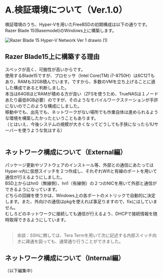 # A.検証環境について（Ver.1.0）

検証環境のうち、Hyper-Vを用いたFreeBSDの初期構成は以下の通りです。<br>
Razer Blade 15(Basemodel)のWindows上に構築します。  

![Razer Blade 15 Hyper-V Network Ver 1 drawio (1)](https://user-images.githubusercontent.com/57677762/167357506-46127dc6-7cb3-4b5c-afcb-0bfd44c459fe.png)

## Razer Blade15上に構築する理由  
   スペックが高く、可搬性が高いからです。  
   使用するBlade15ですが、プロセッサ（Intel Core(TM) i7-8750H）は6C12Tもあり、RAMも32GB積んでいます。ですから、多数のVMを立ち上げることに適した構成であると判断しました。  
   本当は64GBほどRAMが積める方が良い（ZFSを使うため、TrueNASは１ノードあたり最低8GB必要）のですが、そのようなモバイルワークステーションが手許にないのでこのような構成にしました。  
   移動中でも、出先でも、ネットワークがない場所でも作業自体は進められるような環境を構築したかったということもあります。    
   （とはいえ、今後システムの規模が大きくなってどうしても手狭になったら1Uサーバーを使うような気はする）  
<br/>
## ネットワーク構成について（External編）<br>
   パッケージ更新やソフトウェアのインストール等、外部との通信にあたってはHyper-v内に仮想スイッチを２つ作成し、それぞれWifiと有線のポートを用いて通信が行えるようにしました。<br>
   BSD上からはhn0（無線側）、hn1（有線側）の２つのNICを用いて外部と通信ができるようになっています。<br>
   どちらの回線を使うかは、Windows上の各ポートのメトリックで自動的に決定します。また、外向けの通信はpkgを使えれば事足りますので、fixにはしていません。<br>
    むしろどのネットワークに接続しても通信が行えるよう、DHCPで接続情報を随時取得できるようにしています。<br>
    <br>
   > 余談：SSHに関しては、Tera Termを用いて次に記述する内部スイッチ向きに疎通を図っても、通常通り行うことができました。
## ネットワーク構成について（Internal編）<br> 
  （以下編集中）
